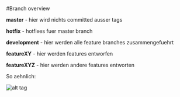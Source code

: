 #Branch overview

**master** - hier wird nichts committed ausser tags

**hotfix** - hotfixes fuer master branch

**development** - hier werden alle feature branches zusammengefuehrt

**featureXY** - hier werden features entworfen

**featureXYZ** - hier werden andere features entworten


So aehnlich:

![alt tag](https://images-ext-2.discordapp.net/eyJ1cmwiOiJodHRwczovL3d3dy5tb3ZhYmxldHlwZS5vcmcvY2FwdHVyZS9Nb3ZhYmxlVHlwZUJyYW5jaE1hcC5wbmcifQ.4V6xFG2LFifBEEEOqmK1K5s2wjY?width=577&height=703)
